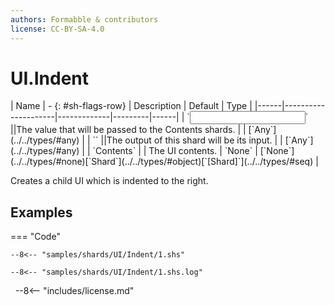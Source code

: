 ```yaml
---
authors: Formabble & contributors
license: CC-BY-SA-4.0
---
```



# UI.Indent

<div class="sh-parameters" markdown="1">
| Name | - {: #sh-flags-row} | Description | Default | Type |
|------|---------------------|-------------|---------|------|
| `<input>` ||The value that will be passed to the Contents shards. | | [`Any`](../../types/#any) |
| `<output>` ||The output of this shard will be its input. | | [`Any`](../../types/#any) |
| `Contents` |  | The UI contents. | `None` | [`None`](../../types/#none)[`Shard`](../../types/#object)[`[Shard]`](../../types/#seq) |

</div>

Creates a child UI which is indented to the right.

## Examples

=== "Code"

  ```x86asm linenums="1"
  --8<-- "samples/shards/UI/Indent/1.shs"
  ```

  ```
  --8<-- "samples/shards/UI/Indent/1.shs.log"
  ```
&nbsp;
--8<-- "includes/license.md"

